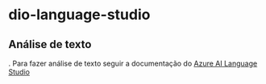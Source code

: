# dio-language-studio
## Análise de texto

. Para fazer análise de texto seguir a documentação do [Azure AI Language Studio](https://aka.ms/ai900-text-analysis)
